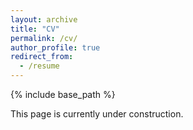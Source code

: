 ```yaml
---
layout: archive
title: "CV"
permalink: /cv/
author_profile: true
redirect_from:
  - /resume
---
```


{% include base_path %}

This page is currently under construction.